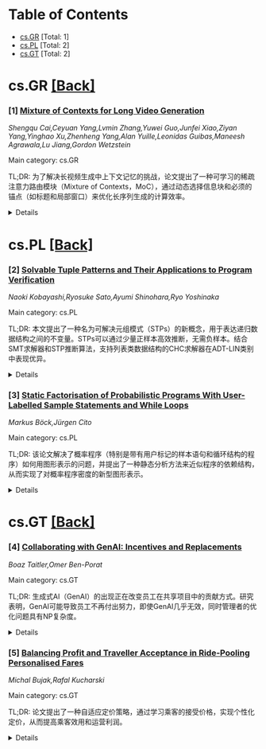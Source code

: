 <div id=toc></div>

# Table of Contents

- [cs.GR](#cs.GR) [Total: 1]
- [cs.PL](#cs.PL) [Total: 2]
- [cs.GT](#cs.GT) [Total: 2]


<div id='cs.GR'></div>

# cs.GR [[Back]](#toc)

### [1] [Mixture of Contexts for Long Video Generation](https://arxiv.org/abs/2508.21058)
*Shengqu Cai,Ceyuan Yang,Lvmin Zhang,Yuwei Guo,Junfei Xiao,Ziyan Yang,Yinghao Xu,Zhenheng Yang,Alan Yuille,Leonidas Guibas,Maneesh Agrawala,Lu Jiang,Gordon Wetzstein*

Main category: cs.GR

TL;DR: 为了解决长视频生成中上下文记忆的挑战，论文提出了一种可学习的稀疏注意力路由模块（Mixture of Contexts，MoC），通过动态选择信息块和必须的锚点（如标题和局部窗口）来优化长序列生成的计算效率。


<details>
  <summary>Details</summary>
Motivation: 长视频生成的核心挑战在于如何高效处理长上下文记忆问题，避免模型在处理长序列时因自我注意力的平方成本而导致内存和计算资源不可行。

Method: 论文提出了一种称为Mixture of Contexts（MoC）的稀疏注意力路由模块，通过动态选择少量信息块和必须的锚点（如标题和局部窗口），并通过因果路由防止环路闭合，从而优化长序列生成的计算效率。

Result: 实验表明，MoC模块能够显著提升长视频生成的效率（接近线性扩展），并在数据和路由逐渐稀疏的情况下，模型能够专注于关键历史信息，保持内容的一致性。

Conclusion: 通过MoC模块，论文成功解决了长上下文记忆的挑战，实现了高效的长视频生成，并且在计算效率和内容一致性方面取得了显著进展。

Abstract: Long video generation is fundamentally a long context memory problem: models
must retain and retrieve salient events across a long range without collapsing
or drifting. However, scaling diffusion transformers to generate long-context
videos is fundamentally limited by the quadratic cost of self-attention, which
makes memory and computation intractable and difficult to optimize for long
sequences. We recast long-context video generation as an internal information
retrieval task and propose a simple, learnable sparse attention routing module,
Mixture of Contexts (MoC), as an effective long-term memory retrieval engine.
In MoC, each query dynamically selects a few informative chunks plus mandatory
anchors (caption, local windows) to attend to, with causal routing that
prevents loop closures. As we scale the data and gradually sparsify the
routing, the model allocates compute to salient history, preserving identities,
actions, and scenes over minutes of content. Efficiency follows as a byproduct
of retrieval (near-linear scaling), which enables practical training and
synthesis, and the emergence of memory and consistency at the scale of minutes.

</details>


<div id='cs.PL'></div>

# cs.PL [[Back]](#toc)

### [2] [Solvable Tuple Patterns and Their Applications to Program Verification](https://arxiv.org/abs/2508.20365)
*Naoki Kobayashi,Ryosuke Sato,Ayumi Shinohara,Ryo Yoshinaka*

Main category: cs.PL

TL;DR: 本文提出了一种名为可解决元组模式（STPs）的新概念，用于表达递归数据结构之间的不变量。STPs可以通过少量正样本高效推断，无需负样本。结合SMT求解器和STP推断算法，支持列表类数据结构的CHC求解器在ADT-LIN类别中表现优异。


<details>
  <summary>Details</summary>
Motivation: 尽管程序验证技术最近取得了进展，但全自动验证递归数据结构的程序仍然是一个挑战。因此，作者提出了STPs来解决这一问题。

Method: 作者引入了可解决元组模式（STPs）的概念，并展示了如何从少量正样本中高效推断STPs。STPs的验证可以通过支持序列理论的SMT求解器完成。此外，文章还提出了一个基本的STP推断算法，并将其整合到一个支持列表类数据结构的CHC求解器中。

Result: 整合了STP推断的CHC求解器在CHC-COMP 2025的ADT-LIN类别中以显著优势获胜，证明了方法的有效性。

Conclusion: 通过引入STPs并将其整合到CHC求解器中，本文提供了一种高效、自动化的方法来验证递归数据结构的程序。这一成果为程序验证工具提供了统一的、实用的后端支持。

Abstract: Despite the recent progress of automated program verification techniques,
fully automated verification of programs manipulating recursive data structures
remains a challenge. We introduce the notion of solvable tuple patterns (STPs)
to express invariants between list-like recursive data structures. A
distinguishing feature of STPs is that they can be efficiently inferred from
only a small number of positive samples; no negative samples are required. An
SMT solver that supports the sequence theory can be used to check that an
inferred STP is indeed an inductive invariant. After presenting basic
properties of STPs and an STP inference algorithm, we show how to incorporate
the STP inference into a CHC (Constrained Horn Clauses) solver supporting
list-like data structures, which serves as a uniform backend for automated
program verification tools. A CHC solver incorporating the STP inference has
won the ADT-LIN category of CHC-COMP 2025 by a big margin.

</details>


### [3] [Static Factorisation of Probabilistic Programs With User-Labelled Sample Statements and While Loops](https://arxiv.org/abs/2508.20922)
*Markus Böck,Jürgen Cito*

Main category: cs.PL

TL;DR: 该论文解决了概率程序（特别是带有用户标记的样本语句和循环结构的程序）如何用图形表示的问题，并提出了一种静态分析方法来近似程序的依赖结构，从而实现了对概率程序密度的新型图形表示。


<details>
  <summary>Details</summary>
Motivation: 当前的贝叶斯网络可以轻松转换为概率程序，但反向转换并不明确。论文的目的是探索带有用户标记样本语句和循环结构的概率程序如何用图形表示。

Method: 论文扩展了现有的操作语义以支持这些语言特性，通过将程序转换为控制流图，定义了一种静态分析方法来近似随机变量的依赖结构，从而实现了程序密度的静态分解。

Result: 研究结果是一种新型图形表示，适用于定义无限随机变量的程序，并提出了一种程序切片技术，以静态启用三种优化：降低变分推断中梯度估计的方差，并加速单点Metropolis Hastings和序列蒙特卡洛方法。

Conclusion: 论文提出的优化被证明是有效的，并在实证研究中表现优于现有技术。

Abstract: It is commonly known that any Bayesian network can be implemented as a
probabilistic program, but the reverse direction is not so clear. In this work,
we address the open question to what extent a probabilistic program with
user-labelled sample statements and while loops - features found in languages
like Gen, Turing, and Pyro - can be represented graphically. To this end, we
extend existing operational semantics to support these language features. By
translating a program to its control-flow graph, we define a sound static
analysis that approximates the dependency structure of the random variables in
the program. As a result, we obtain a static factorisation of the implicitly
defined program density, which is equivalent to the known Bayesian network
factorisation for programs without loops and constant labels, but constitutes a
novel graphical representation for programs that define an unbounded number of
random variables via loops or dynamic labels. We further develop a sound
program slicing technique to leverage this structure to statically enable three
well-known optimisations for the considered program class: we reduce the
variance of gradient estimates in variational inference and we speed up both
single-site Metropolis Hastings and sequential Monte Carlo. These optimisations
are proven correct and empirically shown to match or outperform existing
techniques.

</details>


<div id='cs.GT'></div>

# cs.GT [[Back]](#toc)

### [4] [Collaborating with GenAI: Incentives and Replacements](https://arxiv.org/abs/2508.20213)
*Boaz Taitler,Omer Ben-Porat*

Main category: cs.GT

TL;DR: 生成式AI（GenAI）的出现正在改变员工在共享项目中的贡献方式。研究表明，GenAI可能导致员工不再付出努力，即使GenAI几乎无效，同时管理者的优化问题具有NP复杂度。


<details>
  <summary>Details</summary>
Motivation: 探讨生成式AI如何影响团队协作，尤其是在管理者和员工之间可能产生的动态变化，例如生产力提升或员工被替代的风险。

Method: 通过理论模型分析GenAI对团队协作的影响，包括管理者选择团队和GenAI替代部分员工的机制，以及员工努力程度的决策。

Result: 研究表明，GenAI可能导致员工完全不努力，即使GenAI效果有限；同时，管理者的优化问题被证明是NP完全的，并提供了近似线性情况下的高效算法。

Conclusion: 低价值员工可能在维持整体产出中起到关键作用，排除他们可能引发连锁反应。通过大量仿真验证了理论结果。

Abstract: The rise of Generative AI (GenAI) is reshaping how workers contribute to
shared projects. While workers can use GenAI to boost productivity or reduce
effort, managers may use it to replace some workers entirely. We present a
theoretical framework to analyze how GenAI affects collaboration in such
settings. In our model, the manager selects a team to work on a shared task,
with GenAI substituting for unselected workers. Each worker selects how much
effort to exert, and incurs a cost that increases with the level of effort. We
show that GenAI can lead workers to exert no effort, even if GenAI is almost
ineffective. We further show that the manager's optimization problem is
NP-complete, and provide an efficient algorithm for the special class of
(almost-) linear instances. Our analysis shows that even workers with low
individual value may play a critical role in sustaining overall output, and
excluding such workers can trigger a cascade. Finally, we conduct extensive
simulations to illustrate our theoretical findings.

</details>


### [5] [Balancing Profit and Traveller Acceptance in Ride-Pooling Personalised Fares](https://arxiv.org/abs/2508.20723)
*Michal Bujak,Rafal Kucharski*

Main category: cs.GT

TL;DR: 论文提出了一种自适应定价策略，通过学习乘客的接受价格，实现个性化定价，从而提高乘客效用和运营利润。


<details>
  <summary>Details</summary>
Motivation: 由于乘客对价值的感知存在异质性，运营者难以知道每位乘客的可接受价格，因此需要一种方法来学习和优化个性化定价。

Method: 采用自适应定价策略，每天运营者根据乘客行为逐步调整报价，以吸引更多需求并满足乘客期望。

Result: 实验结果显示，运营者在10天内对拼车乘客的学习准确率超过90%，能够显著提升乘客效用和运营利润，并优化拼车组合效率。

Conclusion: 通过学习乘客行为特征，运营者可以实现个性化定价，从而改善乘客体验并提高自身利润，同时优化拼车服务的效率。

Abstract: Ride-pooling systems, to succeed, must provide an attractive service, namely
compensate perceived costs with an appealing price. However, because of a
strong heterogeneity in a value-of-time, each traveller has his own acceptable
price, unknown to the operator. Here, we show that individual acceptance levels
can be learned by the operator (over $90\%$ accuracy for pooled travellers in
$10$ days) to optimise personalised fares. We propose an adaptive pricing
policy, where every day the operator constructs an offer that progressively
meets travellers' expectations and attracts a growing demand. Our results
suggest that operators, by learning behavioural traits of individual
travellers, may improve performance not only for travellers (increased utility)
but also for themselves (increased profit). Moreover, such knowledge allows the
operator to remove inefficient pooled rides and focus on attractive and
profitable combinations.

</details>
